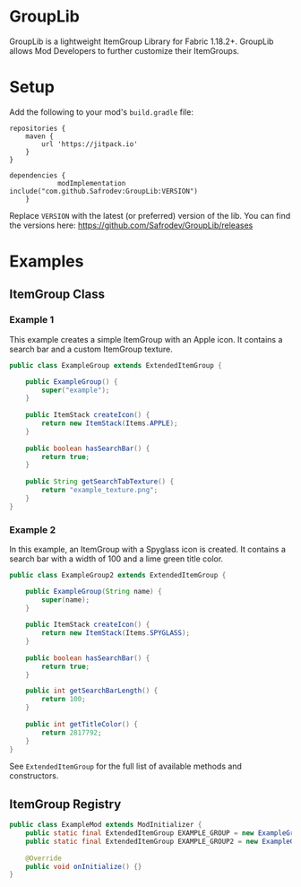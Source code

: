 # GroupLib

GroupLib is a lightweight ItemGroup Library for Fabric 1.18.2+. GroupLib allows Mod Developers to further customize their ItemGroups.

# Setup

Add the following to your mod's ``build.gradle`` file:
```
repositories {
	maven {
		url 'https://jitpack.io'
	}
}
```
```
dependencies {
	        modImplementation include("com.github.Safrodev:GroupLib:VERSION")
	}
```
Replace ``VERSION`` with the latest (or preferred) version of the lib. You can find the versions here: https://github.com/Safrodev/GroupLib/releases

# Examples

## ItemGroup Class

### Example 1

This example creates a simple ItemGroup with an Apple icon. It contains a search bar and a custom ItemGroup texture.

````java
public class ExampleGroup extends ExtendedItemGroup {

    public ExampleGroup() {
        super("example");
    }
    
    public ItemStack createIcon() {
    	return new ItemStack(Items.APPLE);
    }
    
    public boolean hasSearchBar() {
        return true;
    }
    
    public String getSearchTabTexture() {
        return "example_texture.png";
    }
}
````

### Example 2

In this example, an ItemGroup with a Spyglass icon is created. It contains a search bar with a width of 100 and a lime green title color.

````java
public class ExampleGroup2 extends ExtendedItemGroup {

    public ExampleGroup(String name) {
        super(name);
    }
    
    public ItemStack createIcon() {
    	return new ItemStack(Items.SPYGLASS);
    }
    
    public boolean hasSearchBar() {
        return true;
    }

    public int getSearchBarLength() {
        return 100;
    }
    
    public int getTitleColor() {
        return 2817792;
    }
}
````
See ``ExtendedItemGroup`` for the full list of available methods and constructors.

## ItemGroup Registry
````java
public class ExampleMod extends ModInitializer {
    public static final ExtendedItemGroup EXAMPLE_GROUP = new ExampleGroup();
    public static final ExtendedItemGroup EXAMPLE_GROUP2 = new ExampleGroup2("example2");
    
    @Override
    public void onInitialize() {}
}
````
